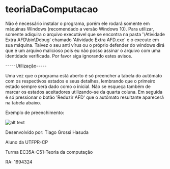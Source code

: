 # teoriaDaComputacao

Não é necessário instalar o programa, porém ele rodará somente em máquinas Windows (recomendado a versão Windows 10).
Para utilizar, somente adiquira o arquivo executável que se encontra na pasta '\Atividade Extra AFD\bin\Debug' chamado 'Atividade Extra AFD.exe' e o execute em sua máquina.
Talvez o seu anti vírus ou o próprio defender do windows dirá que é um arquivo malicioso pois eu não posso assinar o arquivo com uma identidade verificada. Por favor siga ignorando estes avisos.

-----Utilização-----

Uma vez que o programa está aberto é só preencher a tabela do autômato com os respectivos estados e seus detalhes, lembrando que o primeiro estado sempre será dado como o inicial.
Não se esqueça também de marcar os estados aceitadores utilizando-se da quarta coluna.
Em seguida é só pressionar o botão 'Reduzir AFD' que o autômato resultante aparecerá na tabela abaixo.

Exemplo de preenchimento:

![alt text](https://i.imgur.com/c8i346Z.png)

Desenvolvido por: Tiago Grossi Hasuda

Aluno da UTFPR-CP

Turma EC35A-C51-Teoria da computação

RA: 1694324
